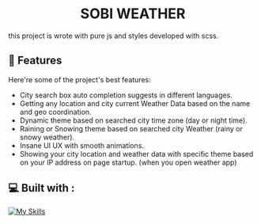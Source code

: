 <h1 align="center" id="title">SOBI WEATHER</h1>

<p id="description">this project is wrote with pure js and styles developed with scss.</p>

<h2>🧐 Features</h2>

Here're some of the project's best features:

-   City search box auto completion suggests in different languages.
-   Getting any location and city current Weather Data based on the name and geo coordination.
-   Dynamic theme based on searched city time zone (day or night time).
-   Raining or Snowing theme based on searched city Weather (rainy or snowy weather).
-   Insane UI UX with smooth animations.
-   Showing your city location and weather data with specific theme based on your IP address on page startup. (when you open weather app)

<h2>💻 Built with :</h2>

[![My Skills](https://skillicons.dev/icons?i=js,gulp,sass,html)](https://skillicons.dev)
